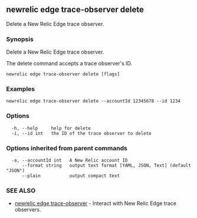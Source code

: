 ## newrelic edge trace-observer delete

Delete a New Relic Edge trace observer.

### Synopsis

Delete a New Relic Edge trace observer.

The delete command accepts a trace observer's ID.


```
newrelic edge trace-observer delete [flags]
```

### Examples

```
newrelic edge trace-observer delete --accountId 12345678 --id 1234
```

### Options

```
  -h, --help     help for delete
  -i, --id int   the ID of the trace observer to delete
```

### Options inherited from parent commands

```
  -a, --accountId int   A New Relic account ID
      --format string   output text format [YAML, JSON, Text] (default "JSON")
      --plain           output compact text
```

### SEE ALSO

* [newrelic edge trace-observer](newrelic_edge_trace-observer.md)	 - Interact with New Relic Edge trace observers.

